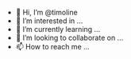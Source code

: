 - 👋 Hi, I’m @timoline
- 👀 I’m interested in ...
- 🌱 I’m currently learning ...
- 💞️ I’m looking to collaborate on ...
- 📫 How to reach me ...

<!---
timoline/timoline is a ✨ special ✨ repository because its `README.md` (this file) appears on your GitHub profile.
You can click the Preview link to take a look at your changes.
--->
